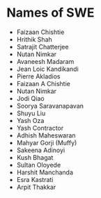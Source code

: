 # Names of SWE

* Faizaan Chishtie
* Hrithik Shah
* Satrajit Chatterjee
* Nutan Nimkar
* Avaneesh Madaram
* Jean Loic Kandikandi
* Pierre Akladios
* Faizaan A Chishtie
* Nutan Nimkar
* Jodi Qiao
* Soorya Saravanapavan
* Shuyu Liu
* Yash Oza
* Yash Contractor
* Adhish Maheswaran
* Mahyar Gorji (Muffy)
* Sakeena Adinoyi
* Kush Bhagat
* Sultan Oloyede
* Harshit Manchanda
* Esra Kastrati
* Arpit Thakkar

